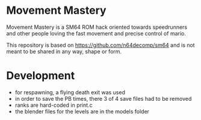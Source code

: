 # Movement Mastery

Movement Mastery is a SM64 ROM hack oriented towards speedrunners and other people loving the fast movement and precise control of mario.

This repository is based on https://github.com/n64decomp/sm64 and is not meant to be shared in any way, shape or form.

# Development
- for respawning, a flying death exit was used
- in order to save the PB times, there 3 of 4 save files had to be removed
- ranks are hard-coded in print.c
- the blender files for the levels are in the models folder
